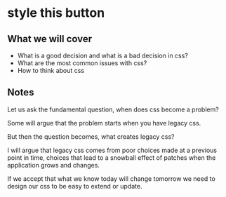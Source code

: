 # style this button

## What we will cover

* What is a good decision and what is a bad decision in css?
* What are the most common issues with css?
* How to think about css

## Notes

Let us ask the fundamental question, when does css become a problem?

Some will argue that the problem starts when you have legacy css.

But then the question becomes, what creates legacy css?

I will argue that legacy css comes from poor choices made at a previous
point in time, choices that lead to a snowball effect of patches when the
application grows and changes.

If we accept that what we know today will change tomorrow we need to design
our css to be easy to extend or update.
